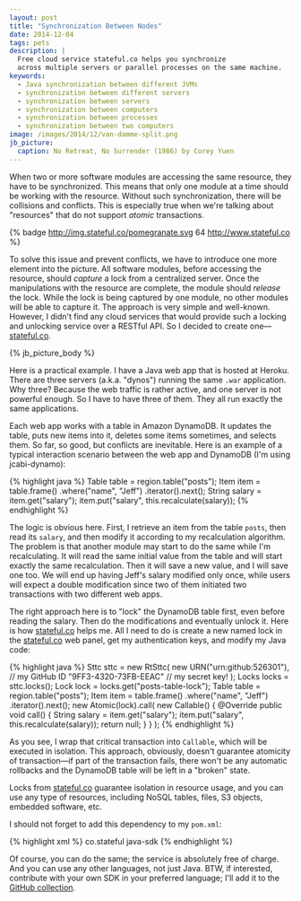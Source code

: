 ```yaml
---
layout: post
title: "Synchronization Between Nodes"
date: 2014-12-04
tags: pets
description: |
  Free cloud service stateful.co helps you synchronize
  across multiple servers or parallel processes on the same machine.
keywords:
  - Java synchronization between different JVMs
  - synchronization between different servers
  - synchronization between servers
  - synchronization between computers
  - synchronization between processes
  - synchronization between two computers
image: /images/2014/12/van-damme-split.png
jb_picture:
  caption: No Retreat, No Surrender (1986) by Corey Yuen
---
```


When two or more software modules are accessing the same
resource, they have to be synchronized. This means that only
one module at a time should be working with the resource. Without
such synchronization, there will be collisions and conflicts. This
is especially true when we're talking about "resources" that do
not support *atomic* transactions.

{% badge http://img.stateful.co/pomegranate.svg 64 http://www.stateful.co %}

To solve this issue and prevent conflicts, we have to introduce
one more element into the picture. All software modules, before
accessing the resource, should *capture* a lock from a centralized
server. Once the manipulations with the resource are complete, the module
should *release* the lock. While the lock is being captured by one
module, no other modules will be able to capture it. The approach
is very simple and well-known. However, I didn't find any cloud services
that would provide such a locking and unlocking service over a RESTful API.
So I decided to create one&mdash;[stateful.co](http://www.stateful.co).

<!--more-->

{% jb_picture_body %}

Here is a practical example. I have a Java web app that is hosted
at Heroku. There are three servers (a.k.a. "dynos") running the same `.war`
application. Why three? Because the web traffic is rather active, and one
server is not powerful enough. So I have to have three of them. They all
run exactly the same applications.

Each web app works with a table in Amazon DynamoDB. It updates the table,
puts new items into it, deletes some items sometimes, and selects them. So far,
so good, but conflicts are inevitable. Here is an example of a typical
interaction scenario between the web app and DynamoDB (I'm using jcabi-dynamo):

{% highlight java %}
Table table = region.table("posts");
Item item = table.frame()
  .where("name", "Jeff")
  .iterator().next();
String salary = item.get("salary");
item.put("salary", this.recalculate(salary));
{% endhighlight %}

The logic is obvious here. First, I retrieve an item from the table `posts`,
then read its `salary`, and then modify it according to my recalculation
algorithm. The problem is that another module may start to do the same while
I'm recalculating. It will read the same initial value from the table
and will start exactly the same recalculation. Then it will save a new
value, and I will save one too. We will end up having Jeff's salary modified
only once, while users will expect a double modification since two of them
initiated two transactions with two different web apps.

The right approach here is to "lock" the DynamoDB table first, even before
reading the salary. Then do the modifications and eventually unlock it. Here is
how [stateful.co](http://www.stateful.co) helps me. All I need to do is create a new named lock
in the [stateful.co](http://www.stateful.co) web panel,
get my authentication keys, and modify my Java code:

{% highlight java %}
Sttc sttc = new RtSttc(
  new URN("urn:github:526301"), // my GitHub ID
  "9FF3-4320-73FB-EEAC" // my secret key!
);
Locks locks = sttc.locks();
Lock lock = locks.get("posts-table-lock");
Table table = region.table("posts");
Item item = table.frame()
  .where("name", "Jeff")
  .iterator().next();
new Atomic(lock).call(
  new Callable<Void>() {
    @Override
    public void call() {
      String salary = item.get("salary");
      item.put("salary", this.recalculate(salary));
      return null;
    }
  }
);
{% endhighlight %}

As you see, I wrap that critical transaction into `Callable`, which will
be executed in isolation. This approach, obviously, doesn't
guarantee atomicity of transaction&mdash;if part of the transaction fails,
there won't be any automatic rollbacks and the DynamoDB table will be left
in a "broken" state.

Locks from [stateful.co](http://www.stateful.co) guarantee isolation in resource usage, and you can
use any type of resources, including NoSQL tables, files, S3 objects,
embedded software, etc.

I should not forget to add this dependency to my `pom.xml`:

{% highlight xml %}
<dependency>
  <groupId>co.stateful</groupId>
  <artifactId>java-sdk</artifactId>
</dependency>
{% endhighlight %}

Of course, you can do the same; the service is absolutely free of charge.
And you can use any other languages, not just Java. BTW, if interested,
contribute with your own SDK in your preferred language; I'll add it to
the [GitHub collection](https://github.com/sttc).
